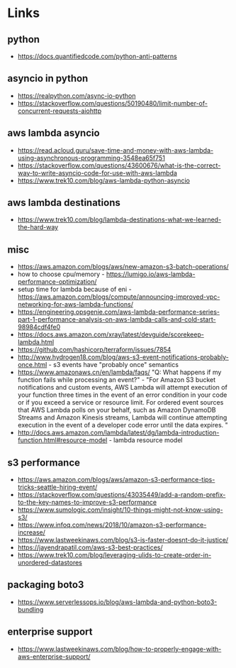 # Links

## python
* https://docs.quantifiedcode.com/python-anti-patterns

## asyncio in python
* https://realpython.com/async-io-python
* https://stackoverflow.com/questions/50190480/limit-number-of-concurrent-requests-aiohttp

## aws lambda asyncio
* https://read.acloud.guru/save-time-and-money-with-aws-lambda-using-asynchronous-programming-3548ea65f751
* https://stackoverflow.com/questions/43600676/what-is-the-correct-way-to-write-asyncio-code-for-use-with-aws-lambda
* https://www.trek10.com/blog/aws-lambda-python-asyncio

## aws lambda destinations
* https://www.trek10.com/blog/lambda-destinations-what-we-learned-the-hard-way

## misc
* https://aws.amazon.com/blogs/aws/new-amazon-s3-batch-operations/
* how to choose cpu/memory - https://lumigo.io/aws-lambda-performance-optimization/
* setup time for lambda because of eni - https://aws.amazon.com/blogs/compute/announcing-improved-vpc-networking-for-aws-lambda-functions/
* https://engineering.opsgenie.com/aws-lambda-performance-series-part-1-performance-analysis-on-aws-lambda-calls-and-cold-start-98984cdf4fe0
* https://docs.aws.amazon.com/xray/latest/devguide/scorekeep-lambda.html
* https://github.com/hashicorp/terraform/issues/7854
* http://www.hydrogen18.com/blog/aws-s3-event-notifications-probably-once.html - s3 events have "probably once" semantics
* https://www.amazonaws.cn/en/lambda/faqs/ "Q: What happens if my function fails while processing an event?" -
"For Amazon S3 bucket notifications and custom events, AWS Lambda will attempt execution of your function three times in the event of an error condition in your code or if you exceed a service or resource limit. For ordered event sources that AWS Lambda polls on your behalf, such as Amazon DynamoDB Streams and Amazon Kinesis streams, Lambda will continue attempting execution in the event of a developer code error until the data expires. "
* http://docs.aws.amazon.com/lambda/latest/dg/lambda-introduction-function.html#resource-model - lambda resource model

## s3 performance
* https://aws.amazon.com/blogs/aws/amazon-s3-performance-tips-tricks-seattle-hiring-event/
* https://stackoverflow.com/questions/43035449/add-a-random-prefix-to-the-key-names-to-improve-s3-performance
* https://www.sumologic.com/insight/10-things-might-not-know-using-s3/
* https://www.infoq.com/news/2018/10/amazon-s3-performance-increase/
* https://www.lastweekinaws.com/blog/s3-is-faster-doesnt-do-it-justice/
* https://jayendrapatil.com/aws-s3-best-practices/
* https://www.trek10.com/blog/leveraging-ulids-to-create-order-in-unordered-datastores

## packaging boto3
* https://www.serverlessops.io/blog/aws-lambda-and-python-boto3-bundling

## enterprise support
* https://www.lastweekinaws.com/blog/how-to-properly-engage-with-aws-enterprise-support/
